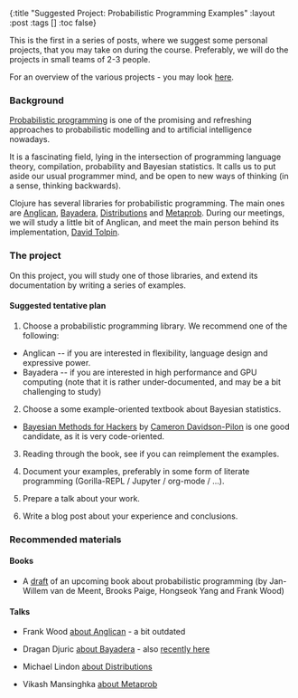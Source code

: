 {:title "Suggested Project: Probabilistic Programming Examples"
 :layout :post
 :tags  []
 :toc false}

This is the first in a series of posts, where we suggest some personal projects, that you may take on during the course. Preferably, we will do the projects in small teams of 2-3 people.

For an overview of the various projects - you may look [here](../../pages-output/projects).


### Background

[Probabilistic programming](https://en.wikipedia.org/wiki/Probabilistic_programming_language) is one of the promising and refreshing approaches to probabilistic modelling and to artificial intelligence nowadays.

It is a fascinating field, lying in the intersection of programming language theory, compilation, probability and Bayesian statistics. It calls us to put aside our usual programmer mind, and be open to new ways of thinking (in a sense, thinking backwards).

Clojure has several libraries for probabilistic programming. The main ones are [Anglican](https://probprog.github.io/anglican/), [Bayadera](https://github.com/uncomplicate/bayadera), [Distributions](https://michaellindon.github.io/software/distributions/) and [Metaprob](https://github.com/probcomp/metaprob). During our meetings, we will study a little bit of Anglican, and meet the main person behind its implementation, [David Tolpin](http://dtolpin.github.io/about/).


### The project

On this project, you will study one of those libraries, and extend its documentation by writing a series of examples.

#### Suggested tentative plan


1. Choose a probabilistic programming library. We recommend one of the following:
  - Anglican -- if you are interested in flexibility, language design and expressive power.
  - Bayadera -- if you are interested in high performance and GPU computing (note that it is rather under-documented, and may be a bit challenging to study)

2. Choose a some example-oriented textbook about Bayesian statistics.
  - [Bayesian Methods for Hackers](https://github.com/CamDavidsonPilon/Probabilistic-Programming-and-Bayesian-Methods-for-Hackers) by [Cameron Davidson-Pilon](https://twitter.com/cmrn_dp) is one good candidate, as it is very code-oriented.

3. Reading through the book, see if you can reimplement the examples.

4. Document your examples, preferably in some form of literate programming (Gorilla-REPL / Jupyter / org-mode / ...).

5. Prepare a talk about your work.

6. Write a blog post about your experience and conclusions.

### Recommended materials

#### Books

- A [draft](https://arxiv.org/pdf/1809.10756.pdf) of an upcoming book about probabilistic programming (by Jan-Willem van de Meent, Brooks Paige, Hongseok Yang and Frank Wood)

#### Talks

- Frank Wood [about Anglican](https://www.youtube.com/watch?v=6Lqt07enBGs) - a bit outdated

- Dragan Djuric [about Bayadera](https://www.youtube.com/watch?v=TGxYfi3Vi3s) - also [recently here](https://www.youtube.com/watch?v=E1w-A87L5Xw&t=20m52s)

- Michael Lindon [about Distributions](https://www.youtube.com/watch?v=76dhEBGuyLY)

- Vikash Mansinghka [about Metaprob](https://www.youtube.com/watch?v=KLGwLkmh8gI)


